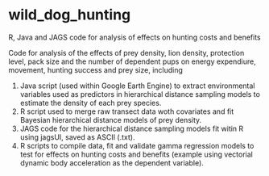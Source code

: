 # wild_dog_hunting
R, Java and JAGS code for analysis of effects on hunting costs and benefits

Code for analysis of the effects of prey density, lion density, protection level, pack size and the number of dependent pups on energy expendiure, movement, hunting success and prey size, including
1.  Java script (used within Google Earth Engine) to extract environmental variables used as predictors in hierarchical distance sampling models to estimate the density of each prey species.
2.  R script used to merge raw transect data woth covariates and fit Bayesian hierarchical distance models of prey density.
3.  JAGS code for the hierarchical distance sampling models fit witin R using jagsUI, saved as ASCII (.txt).
4.  R scripts to compile data, fit and validate gamma regression models to test for effects on hunting costs and benefits (example using vectorial dynamic body acceleration as the dependent variable).
